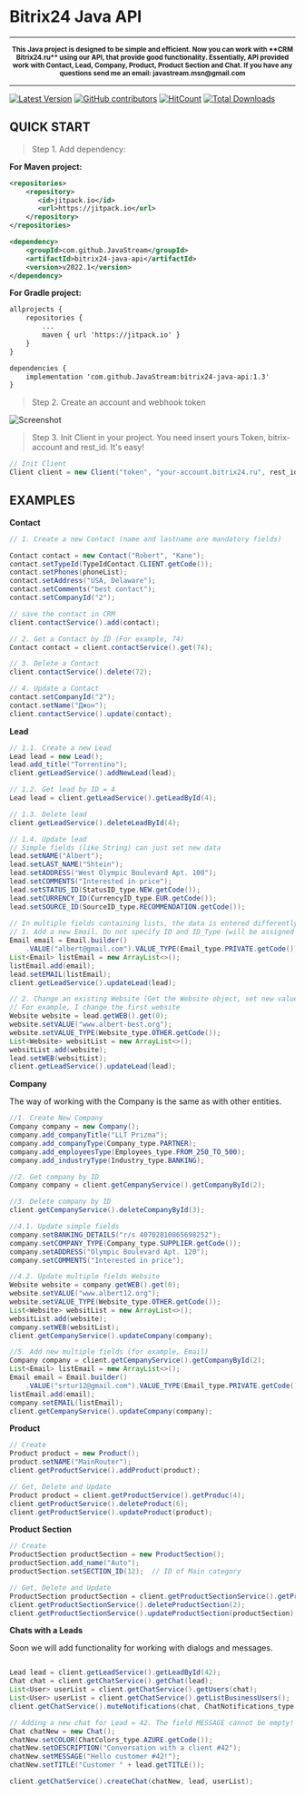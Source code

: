 # Bitrix24 Java API 

---

<p align="center">
<sup>
<b> This Java project is designed to be simple and efficient. Now you can work with **CRM Bitrix24.ru** using our API, that provide good functionality. 
Essentially, API provided work with Contact, Lead, Company, Product, Product Section and Chat. If you have any questions send me an email: javastream.msn@gmail.com  </b> 
</sup>
</p>

---


[![Latest Version](https://img.shields.io/github/release/JavaStream/bitrix24-java-api.svg?style=flat-square)](https://github.com/releases)
[![GitHub contributors][contributors-image]][contributors-url]
[![HitCount](http://hits.dwyl.io/JavaStream/bitrix24-java-api.svg)](http://hits.dwyl.io/JavaStream/bitrix24-java-api)
[![Total Downloads](https://img.shields.io/github/downloads/JavaStream/bitrix24-java-api/total.svg)](https://github.com/JavaStream/bitrix24-java-api/releases)


[contributors-url]: https://github.com/JavaStream/bitrix24-java-api/graphs/contributors
[contributors-image]: https://img.shields.io/github/contributors/JavaStream/bitrix24-java-api.svg



QUICK START
------------

>Step 1. Add dependency:

**For Maven project:**

``` XML
<repositories>
	<repository>
	   <id>jitpack.io</id>
	   <url>https://jitpack.io</url>
    </repository>
</repositories>
```

``` XML
<dependency>
    <groupId>com.github.JavaStream</groupId>
    <artifactId>bitrix24-java-api</artifactId>
    <version>v2022.1</version>
</dependency>
```


**For Gradle project:**

``` XML
allprojects {
    repositories {
        ...
        maven { url 'https://jitpack.io' }
    }
}
```


``` XML
dependencies {
    implementation 'com.github.JavaStream:bitrix24-java-api:1.3'
}
```



>Step 2. Create an account and webhook token

![Screenshot](screen_2.gif)


>Step 3. Init Client in your project.
You need insert yours Token, bitrix-account and rest_id. It's easy!

```Java
// Init Client
Client client = new Client("token", "your-account.bitrix24.ru", rest_id);

```


EXAMPLES
-----------

**Contact**  

```java
// 1. Create a new Contact (name and lastname are mandatory fields)

Contact contact = new Contact("Robert", "Kane"); 
contact.setTypeId(TypeIdContact.CLIENT.getCode());
contact.setPhones(phoneList);
contact.setAddress("USA, Delaware");
contact.setComments("best contact");
contact.setCompanyId("2");

// save the contact in CRM
client.contactService().add(contact);

// 2. Get a Contact by ID (For example, 74)
Contact contact = client.contactService().get(74);

// 3. Delete a Contact
client.contactService().delete(72);

// 4. Update a Contact
contact.setCompanyId("2");
contact.setName("Джон");
client.contactService().update(contact);
```

**Lead**

```java
// 1.1. Create a new Lead	
Lead lead = new Lead();
lead.add_title("Torrentino");
client.getLeadService().addNewLead(lead);

// 1.2. Get lead by ID = 4
Lead lead = client.getLeadService().getLeadById(4);

// 1.3. Delete lead 
client.getLeadService().deleteLeadById(4);

// 1.4. Update lead 
// Simple fields (like String) can just set new data
lead.setNAME("Albert");
lead.setLAST_NAME("Shtein");
lead.setADDRESS("West Olympic Boulevard Apt. 100");
lead.setCOMMENTS("Interested in price");
lead.setSTATUS_ID(StatusID_type.NEW.getCode());
lead.setCURRENCY_ID(CurrencyID_type.EUR.getCode());
lead.setSOURCE_ID(SourceID_type.RECOMMENDATION.getCode());
	
// In multiple fields containing lists, the data is entered differently (for example, Phone, Email, Website, IM)
// 1. Add a new Email. Do not specify ID and ID_Type (will be assigned to CRM itself)
Email email = Email.builder()
	.VALUE("albert@gmail.com").VALUE_TYPE(Email_type.PRIVATE.getCode()).build();
List<Email> listEmail = new ArrayList<>();
listEmail.add(email);
lead.setEMAIL(listEmail);
client.getLeadService().updateLead(lead);

// 2. Change an existing Website (Get the Website object, set new values for Value and (or) Value_type). 
// For example, I change the first website
Website website = lead.getWEB().get(0);
website.setVALUE("www.albert-best.org");
website.setVALUE_TYPE(Website_type.OTHER.getCode());
List<Website> websitList = new ArrayList<>();
websitList.add(website);
lead.setWEB(websitList);
client.getLeadService().updateLead(lead);	
```

**Company**

The way of working with the Company is the same as with other entities.

```java
//1. Create New Company
Company company = new Company();
company.add_companyTitle("LLT Prizma");
company.add_companyType(Company_type.PARTNER);
company.add_employeesType(Employees_type.FROM_250_TO_500);
company.add_industryType(Industry_type.BANKING);

//2. Get company by ID
Company company = client.getCempanyService().getCompanyById(2);

//3. Delete company by ID 
client.getCempanyService().deleteCompanyById(3);

//4.1. Update simple fields
company.setBANKING_DETAILS("r/s 40702810865698252");
company.setCOMPANY_TYPE(Company_type.SUPPLIER.getCode());
company.setADDRESS("Olympic Boulevard Apt. 120");
company.setCOMMENTS("Interested in price");

//4.2. Update multiple fields Website
Website website = company.getWEB().get(0);
website.setVALUE("www.albert12.org");
website.setVALUE_TYPE(Website_type.OTHER.getCode());
List<Website> websitList = new ArrayList<>();
websitList.add(website);
company.setWEB(websitList);
client.getCempanyService().updateCompany(company);

//5. Add new multiple fields (for example, Email)
Company company = client.getCempanyService().getCompanyById(2);
List<Email> listEmail = new ArrayList<>();
Email email = Email.builder()
	.VALUE("srtur12@gmail.com").VALUE_TYPE(Email_type.PRIVATE.getCode()).build();
listEmail.add(email);
company.setEMAIL(listEmail);
client.getCempanyService().updateCompany(company);
```

**Product**
```java
// Create
Product product = new Product();
product.setNAME("MainRouter");
client.getProductService().addProduct(product);

// Get, Delete and Update 
Product product = client.getProductService().getProduc(4);
client.getProductService().deleteProduct(6);
client.getProductService().updateProduct(product);
```

**Product Section**
```java
// Create
ProductSection productSection = new ProductSection();
productSection.add_name("Auto");
productSection.setSECTION_ID(12);  // ID of Main category

// Get, Delete and Update 
ProductSection productSection = client.getProductSectionService().getProductSection(16);
client.getProductSectionService().deleteProductSection(2);
client.getProductSectionService().updateProductSection(productSection);
```

**Chats with a Leads**

Soon we will add functionality for working with dialogs and messages.

```java

Lead lead = client.getLeadService().getLeadById(42);                                      // Get a Lead (for example, id = 42)
Chat chat = client.getChatService().getChat(lead);                                        // Get the chat whith this Lead
List<User> userList = client.getChatService().getUsers(chat);                             // Get the list of users in this chat 
List<User> userList = client.getChatService().getListBusinessUsers();                     // Get a list of all business users
client.getChatService().muteNotifications(chat, ChatNotifications_type.YES.getCode());    // Turn off chat notifications 

// Adding a new chat for Lead = 42. The field MESSAGE cannot be empty!
Chat chatNew = new Chat();
chatNew.setCOLOR(ChatColors_type.AZURE.getCode());
chatNew.setDESCRIPTION("Conversation with a client #42");
chatNew.setMESSAGE("Hello customer #42!");
chatNew.setTITLE("Customer " + lead.getTITLE());

client.getChatService().createChat(chatNew, lead, userList);

```

